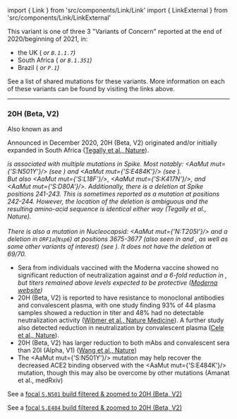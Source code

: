 import { Link } from 'src/components/Link/Link'
import { LinkExternal } from 'src/components/Link/LinkExternal'

<!-- ## Mutation Information

- <AaMut mut="S:N501"/> has appeared multiple times independently: each can be associated with different accompanying mutations
- Amino-acid changes are <AaMut mut={'S:N501Y'}/> (nucleotide mutation <NucMut mut={'A23063T'}/>), <AaMut mut={'S:N501T'}/> (nucleotide mutation <NucMut mut={'A23064C'}/>), and <AaMut mut={'S:N501S'}/> (nucleotide mutation <NucMut mut={'A23064G'}/>) -->

This variant is one of three 3 "Variants of Concern" reported at the end of 2020/beginning of 2021, in:
- the UK (<Var name="20I (Alpha, V1)" prefix=""/> or `B.1.1.7`)
- South Africa (<Var name="20H (Beta, V2)" prefix=""/> or `B.1.351`)
- Brazil ( <Var name="20J (Gamma, V3)" prefix=""/> or `P.1`)

See a <Link href="/shared-mutations">list of shared mutations</Link> for these variants. More information on each of these variants can be found by visiting the links above.

---

### 20H (Beta, V2)
Also known as <Lin name="B.1.351" /> and <Who name="Beta" />

Announced in December 2020, 20H (Beta, V2) originated and/or initially expanded in South Africa ([Tegally et al., Nature](https://www.nature.com/articles/s41586-021-03402-9)).

<Var name="20H (Beta, V2)"/> is associated with multiple mutations in Spike. Most notably: <AaMut mut={'S:N501Y'}/> (see <Mut name="S:N501"/>) and <AaMut mut={'S:E484K'}/> (see <Mut name="S:E484"/>). <br/>
But also <AaMut mut={'S:L18F'}/>, <AaMut mut={'S:K417N'}/>, and <AaMut mut={'S:D80A'}/>.
Additionally, there is a deletion at Spike positions 241-243. This is sometimes reported as a mutation at positions 242-244. However, the location of the deletion is ambiguous and the resulting amino-acid sequence is identical either way (<LinkExternal href="https://www.nature.com/articles/s41586-021-03402-9">Tegally et al., Nature</LinkExternal>).
<br/><br/>
There is also a mutation in Nucleocapsid: <AaMut mut={'N:T205I'}/> and a deletion in <code>ORF1a</code>(<code>Nsp6</code>) at positions 3675-3677 (also seen in <Var name="20I (Alpha, V1)" prefix=""/> and <Var name="20J (Gamma, V3)" prefix=""/>, as well as some other variants of interest) (see <Mut name="ORF1a:S3675"/>).
It does *not* have the deletion at 69/70.

- Sera from individuals vaccined with the Moderna vaccine showed no significant reduction of neutralization against <Var name="20I (Alpha, V1)" prefix=""/> and a 6-fold reduction in <Var name="20H (Beta, V2)" prefix=""/>, but titers remained above levels expected to be protective ([Moderna website](https://investors.modernatx.com/news-releases/news-release-details/moderna-covid-19-vaccine-retains-neutralizing-activity-against))
- 20H (Beta, V2) is reported to have resistance to monoclonal antibodies and convalescent plasma, with one study finding 93% of 44 plasma samples showed a reduction in titer and 48% had no detectable neutralization activity ([Wibmer et al., Nature Medicine](https://www.nature.com/articles/s41591-021-01285-x)). A further study also detected reduction in neutralization by convalescent plasma ([Cele et al., Nature](https://www.nature.com/articles/s41586-021-03471-w)).
- 20H (Beta, V2) has larger reduction to both mAbs and convalescent sera than 20I (Alpha, V1) ([Wang et al., Nature](https://www.nature.com/articles/s41586-021-03398-2))
- The <AaMut mut={'S:N501Y'}/> mutation may help recover the decreased ACE2 binding observed with the <AaMut mut={'S:E484K'}/> mutation, though this may also be overcome by other mutations (<LinkExternal href="https://www.medrxiv.org/content/10.1101/2021.03.07.21253098v2.full-text">Amanat et al., medRxiv</LinkExternal>)

See a [focal `S.N501` build filtered & zoomed to 20H (Beta, V2)](https://nextstrain.org/groups/neherlab/ncov/S.N501?c=gt-S_501&label=clade:20H%20%28Beta,%20V2%29&p=grid&r=country)

See a [focal `S.E484` build filtered & zoomed to 20H (Beta, V2)](https://nextstrain.org/groups/neherlab/ncov/S.E484?c=gt-S_484&label=clade:20H%20%28Beta,%20V2%29&p=grid&r=country)
